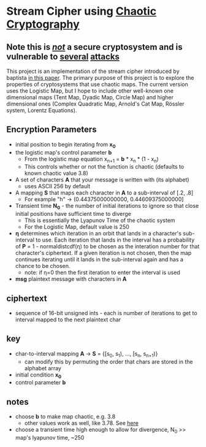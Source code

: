 # Stream Cipher using [Chaotic Cryptography](https://en.wikipedia.org/wiki/Chaotic_cryptology)

## __Note this is <ins>*not*</ins> a secure cryptosystem and is vulnerable to [several](https://arxiv.org/abs/cs/0402004) [attacks](http://hdl.handle.net/20.500.11929/sdsu:2476)__

This project is an implementation of the stream cipher introduced by baptista [in this paper](http://citeseerx.ist.psu.edu/viewdoc/download?doi=10.1.1.476.9974&rep=rep1&type=pdf).  The primary purpose of this project is to explore the properties of cryptosystems that use chaotic maps.  The current version uses the Logistic Map, but I hope to include other well-known one dimensional maps (Tent Map, Dyadic Map, Circle Map) and higher dimensional ones (Complex Quadratic Map, Arnold's Cat Map, Rössler system, Lorentz Equations).

## Encryption Parameters
* initial position to begin iterating from __x<sub>0</sub>__
* the logistic map's control parameter __b__
  * From the logistic map equation x<sub>n+1</sub> = __b__ * x<sub>n</sub> * (1 - x<sub>n</sub>)
  * This controls whether or not the function is chaotic (defaults to known chaotic value 3.8)
* A set of characters __A__ that your message is written with (its alphabet)
  * uses ASCII 256 by default
* A mapping __S__ that maps each character in __A__ to a sub-interval of [.2, .8]
  * For example "h" &rightarrow; (0.44375000000000, 0.44609375000000]
* Transient time __N<sub>0</sub>__ - the number of initial iterations to ignore so that close initial positions have sufficient time to  diverge
  * This is essentially the Lyapunov Time of the chaotic system
  * For the Logistic Map, default value is 250
* __&eta;__ determines which iteration in an orbit that lands in a character's sub-interval to use.  Each iteration that lands in the interval has a probability of __P__ = 1 - normaldistcdf(&eta;) to be chosen as the interation number for that character's ciphertext.  If a given iteration is not chosen, then the map continues iterating until it lands in the sub-interval again and has a chance to be chosen.
  * note: if &eta;=0 then the first iteration to enter the interval is used
* __msg__ plaintext message with characters in __A__

## ciphertext
* sequence of 16-bit unsigned ints - each is number of iterations to get to interval mapped to the next plaintext char

## key
* char-to-interval mapping __A__ &rightarrow; __S__ = {[s<sub>0</sub>, s<sub>1</sub>), ..., [s<sub>n</sub>, s<sub>n+1</sub>)}
  * can modify this by permuting the order that chars are stored in the alphabet array
* initial condition __x<sub>0</sub>__
* control parameter __b__

## notes
* choose __b__ to make map chaotic, e.g. 3.8
  * other values work as well, like 3.78.  See [here](https://en.wikipedia.org/wiki/Logistic_map#Behavior_dependent_on_r)
* choose a transient time high enough to allow for divergence, N<sub>0</sub> >> map's lyapunov time, ~250